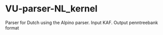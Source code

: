 VU-parser-NL_kernel
===================

Parser for Dutch using the Alpino parser. Input KAF. Output penntreebank format

